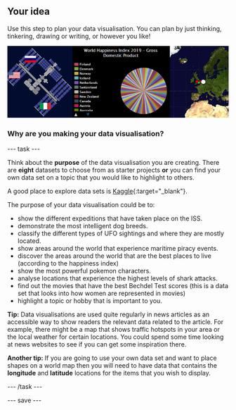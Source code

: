 ## Your idea

Use this step to plan your data visualisation. You can plan by just thinking, tinkering, drawing or writing, or however you like!

![Three screenshots of example projects. The first is showing the ISS with 3 flags attached. The second image shows a chart of data from the Happiness Index project. The third shows data points on the UK showing UFO sightings. ](images/project-examples.png)

### Why are you making your data visualisation?

--- task ---

Think about the **purpose** of the data visualisation you are creating. There are **eight** datasets to choose from as starter projects **or** you can find your own data set on a topic that you would like to highlight to others. 

A good place to explore data sets is [Kaggle](https://www.kaggle.com/datasets){:target="_blank"}. 

The purpose of your data visualisation could be to:

+ show the different expeditions that have taken place on the ISS.
+ demonstrate the most intelligent dog breeds. 
+ classify the different types of UFO sightings and where they are mostly located.
+ show areas around the world that experience maritime piracy events.
+ discover the areas around the world that are the best places to live (according to the happiness index)
+ show the most powerful pokemon characters.
+ analyse locations that experience the highest levels of shark attacks. 
+ find out the movies that have the best Bechdel Test scores (this is a data set that looks into how women are represented in movies)  
+ highlight a topic or hobby that is important to you.

**Tip:** Data visualisations are used quite regularly in news articles as an accessible way to show readers the relevant data related to the article. For example, there might be a map that shows traffic hotspots in your area or the local weather for certain locations. You could spend some time looking at news websites to see if you can get some inspiration there. 

**Another tip:** If you are going to use your own data set and want to place shapes on a world map then you will need to have data that contains the **longitude** and **latitude** locations for the items that you wish to display. 

--- /task ---


--- save ---
